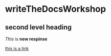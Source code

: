 # writeTheDocsWorkshop

## second level heading

_This_ is **new respinse**

[this is a link](https://www.github.com)


